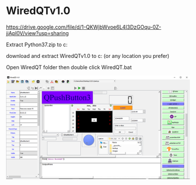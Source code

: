 # WiredQTv1.0

https://drive.google.com/file/d/1-QKWjbWvoe6L4I3DzGOqu-0Z-jjApl0V/view?usp=sharing

Extract Python37.zip to c:

download and extract WiredQTv1.0 to c: (or any location you prefer)

Open WiredQT folder then double click WiredQT.bat




![](ide.png)

